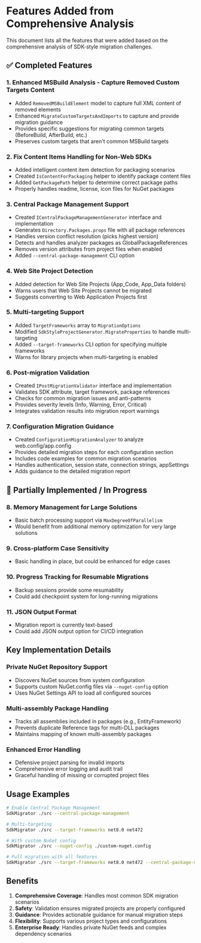# Features Added from Comprehensive Analysis

This document lists all the features that were added based on the comprehensive analysis of SDK-style migration challenges.

## ✅ Completed Features

### 1. Enhanced MSBuild Analysis - Capture Removed Custom Targets Content
- Added `RemovedMSBuildElement` model to capture full XML content of removed elements
- Enhanced `MigrateCustomTargetsAndImports` to capture and provide migration guidance
- Provides specific suggestions for migrating common targets (BeforeBuild, AfterBuild, etc.)
- Preserves custom targets that aren't common MSBuild targets

### 2. Fix Content Items Handling for Non-Web SDKs
- Added intelligent content item detection for packaging scenarios
- Created `IsContentForPackaging` helper to identify package content files
- Added `GetPackagePath` helper to determine correct package paths
- Properly handles readme, license, icon files for NuGet packages

### 3. Central Package Management Support
- Created `ICentralPackageManagementGenerator` interface and implementation
- Generates `Directory.Packages.props` file with all package references
- Handles version conflict resolution (picks highest version)
- Detects and handles analyzer packages as GlobalPackageReferences
- Removes version attributes from project files when enabled
- Added `--central-package-management` CLI option

### 4. Web Site Project Detection
- Added detection for Web Site Projects (App_Code, App_Data folders)
- Warns users that Web Site Projects cannot be migrated
- Suggests converting to Web Application Projects first

### 5. Multi-targeting Support
- Added `TargetFrameworks` array to `MigrationOptions`
- Modified `SdkStyleProjectGenerator.MigrateProperties` to handle multi-targeting
- Added `--target-frameworks` CLI option for specifying multiple frameworks
- Warns for library projects when multi-targeting is enabled

### 6. Post-migration Validation
- Created `IPostMigrationValidator` interface and implementation
- Validates SDK attribute, target framework, package references
- Checks for common migration issues and anti-patterns
- Provides severity levels (Info, Warning, Error, Critical)
- Integrates validation results into migration report warnings

### 7. Configuration Migration Guidance
- Created `ConfigurationMigrationAnalyzer` to analyze web.config/app.config
- Provides detailed migration steps for each configuration section
- Includes code examples for common migration scenarios
- Handles authentication, session state, connection strings, appSettings
- Adds guidance to the detailed migration report

## 🔄 Partially Implemented / In Progress

### 8. Memory Management for Large Solutions
- Basic batch processing support via `MaxDegreeOfParallelism`
- Would benefit from additional memory optimization for very large solutions

### 9. Cross-platform Case Sensitivity
- Basic handling in place, but could be enhanced for edge cases

### 10. Progress Tracking for Resumable Migrations
- Backup sessions provide some resumability
- Could add checkpoint system for long-running migrations

### 11. JSON Output Format
- Migration report is currently text-based
- Could add JSON output option for CI/CD integration

## Key Implementation Details

### Private NuGet Repository Support
- Discovers NuGet sources from system configuration
- Supports custom NuGet.config files via `--nuget-config` option
- Uses NuGet Settings API to load all configured sources

### Multi-assembly Package Handling
- Tracks all assemblies included in packages (e.g., EntityFramework)
- Prevents duplicate Reference tags for multi-DLL packages
- Maintains mapping of known multi-assembly packages

### Enhanced Error Handling
- Defensive project parsing for invalid imports
- Comprehensive error logging and audit trail
- Graceful handling of missing or corrupted project files

## Usage Examples

```bash
# Enable Central Package Management
SdkMigrator ./src --central-package-management

# Multi-targeting
SdkMigrator ./src --target-frameworks net8.0 net472

# With custom NuGet config
SdkMigrator ./src --nuget-config ./custom-nuget.config

# Full migration with all features
SdkMigrator ./src --target-frameworks net8.0 net472 --central-package-management --parallel 4
```

## Benefits

1. **Comprehensive Coverage**: Handles most common SDK migration scenarios
2. **Safety**: Validation ensures migrated projects are properly configured
3. **Guidance**: Provides actionable guidance for manual migration steps
4. **Flexibility**: Supports various project types and configurations
5. **Enterprise Ready**: Handles private NuGet feeds and complex dependency scenarios